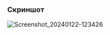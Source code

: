 ### Скриншот
![Screenshot_20240122-123426](https://github.com/VladislavIzbash/MyTinkov/assets/48411180/50436663-7194-434c-bf83-1eed82a95b34)
